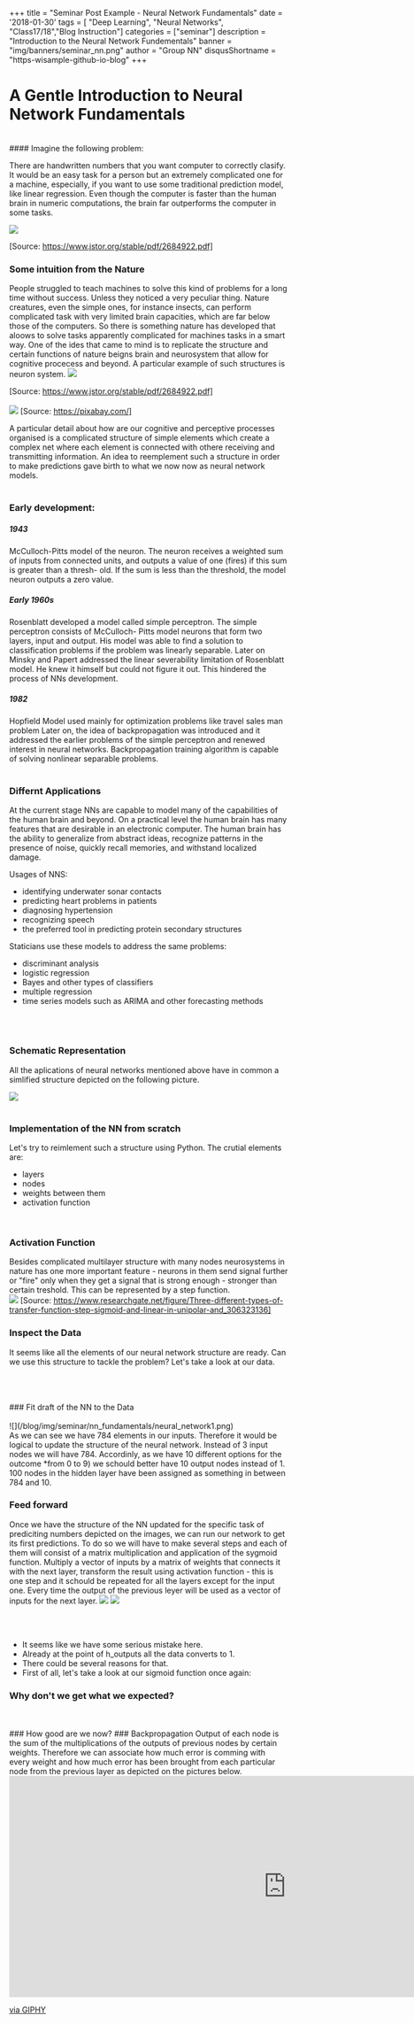 +++
title = "Seminar Post Example - Neural Network Fundamentals"
date = '2018-01-30'
tags = [ "Deep Learning", "Neural Networks", "Class17/18","Blog Instruction"]
categories = ["seminar"]
description = "Introduction to the Neural Network Fundementals"
banner = "img/banners/seminar_nn.png"
author = "Group NN"
disqusShortname = "https-wisample-github-io-blog"
+++

A Gentle Introduction to Neural Network Fundamentals
=============

<br/>
#### Imagine the following problem:

There are handwritten numbers that you want computer to correctly clasify. It would be an easy task for a person but an extremely complicated one for a machine, especially, if you want to use some traditional prediction model, like linear regression. Even though the computer is faster than the human brain in numeric computations, the brain far outperforms the computer in some tasks.

![](/blog/img/seminar/nn_fundamentals/problem.png)

[Source: https://www.jstor.org/stable/pdf/2684922.pdf]
<br/>
### Some intuition from the Nature
People struggled to teach machines to solve this kind of problems for a long time without success. Unless they noticed a very peculiar thing. Nature creatures, even the simple ones, for instance insects, can perform complicated task with very limited brain capacities, which are far below those of the computers. So there is something nature has developed that aloows to solve tasks apparently complicated for machines tasks in a smart way. One of the ides that came to mind is to replicate the structure and certain functions of nature beigns brain and neurosystem that allow for cognitive procecess and beyond. A particular example of such structures is neuron system.
![](/blog/img/seminar/nn_fundamentals/neurons.png)

[Source: https://www.jstor.org/stable/pdf/2684922.pdf]
<br/>
<br/>
![](/blog/img/banners/seminar_nn.png)
[Source: https://pixabay.com/]

A particular detail about how are our cognitive and perceptive processes organised is a complicated structure of simple elements which create a complex net where each element is connected with othere receiving and transmitting information. An idea to reemplement such a structure in order to make predictions gave birth to what we now now as neural network models.
<br/>
<br/>
### Early development:
##### 1943
McCulloch-Pitts model of the neuron. The neuron receives a weighted sum of inputs from connected units, and outputs a value of one (fires) if this sum is greater than a thresh- old. If the sum is less than the threshold, the model neuron outputs a zero value.
<br/>
##### Early 1960s
Rosenblatt developed a model called simple perceptron. The simple perceptron consists of McCulloch- Pitts model neurons that form two layers, input and output. His model was able to find a solution to classification problems if the problem was linearly separable. Later on Minsky and Papert addressed the linear severability limitation of Rosenblatt model. He knew it himself but could not figure it out. This hindered the process of NNs development.
<br/>
##### 1982
Hopfield Model used mainly for optimization problems like travel sales man problem Later on, the idea of backpropagation was introduced and it addressed the earlier problems of the simple perceptron and renewed interest in neural networks. Backpropagation training algorithm is capable of solving nonlinear separable problems.
<br/>
<br/>
### Differnt Applications
At the current stage NNs are capable to model many of the capabilities of the human brain and beyond. On a practical level the human brain has many features that are desirable in an electronic computer. The human brain has the ability to generalize from abstract ideas, recognize patterns in the presence of noise, quickly recall memories, and withstand localized damage.

Usages of NNS:

* identifying underwater sonar contacts
* predicting heart problems in patients
* diagnosing hypertension
* recognizing speech
* the preferred tool in predicting protein secondary structures

Staticians use these models to address the same problems:

* discriminant analysis
* logistic regression
* Bayes and other types of classifiers
* multiple regression
* time series models such as ARIMA and other forecasting methods
<br/>
<br/>

### Schematic Representation
All the aplications of neural networks mentioned above have in common a simlified structure depicted on the following picture.

![](/blog/img/seminar/nn_fundamentals/neural_network1.png)
<br/>
<br/>
### Implementation of the NN from scratch
Let's try to reimlement such a structure using Python.
The crutial elements are:

* layers
* nodes
* weights between them
* activation function

<script src="https://gist.github.com/HsueanL/8b1209eee3bb3a571f36bcfea9742997.js"></script>
<br/>

### Activation Function
Besides complicated multilayer structure with many nodes neurosystems in nature has one more important feature - neurons in them send signal further or "fire" only when they get a signal that is strong enough - stronger than certain treshold. This can be represented by a step function.
<br/>
![](/blog/img/seminar/nn_fundamentals/step_function.png)
[Source: https://www.researchgate.net/figure/Three-different-types-of-transfer-function-step-sigmoid-and-linear-in-unipolar-and_306323136]
<script src="https://gist.github.com/HsueanL/9ce1ff71a9c135a4ffb995da448b1a39.js"></script>

### Inspect the Data
It seems like all the elements of our neural network structure are ready. Can we use this structure to tackle the problem?
Let's take a look at our data.
<br/>
<br/>
<script src="https://gist.github.com/HsueanL/926afe9011d6a5b956954f737eb6d455.js"></script>
<br/>
<br/>
### Fit draft of the NN to the Data
<br/>
<br/>
![](/blog/img/seminar/nn_fundamentals/neural_network1.png)
<br/>
As we can see we have 784 elements in our inputs. Therefore it would be logical to update the structure of the neural network. Instead of 3 input nodes we will have 784. Accordinly, as we have 10 different options for the outcome *from 0 to 9) we schould better have 10 output nodes instead of 1. 100 nodes in the hidden layer have been assigned as something in between 784 and 10.
<br/>
<script src="https://gist.github.com/HsueanL/e194b78a3864fd20d520b4d8fca9e3bd.js"></script>

### Feed forward
Once we have the structure of the NN updated for the specific task of prediciting numbers depicted on the images, we can run our network to get its first predictions. To do so we will have to make several steps and each of them will consist of a matrix multiplication and application of the sygmoid function. Multiply a vector of inputs by a matrix of weights that connects it with the next layer, transform the result using activation function - this is one step and it schould be repeated for all the layers except for the input one. Every time the output of the previous leyer will be used as a vector of inputs for the next layer.
![](/blog/img/seminar/nn_fundamentals/multiplication.png)
![](/blog/img/seminar/nn_fundamentals/activation.png)
<br/>
<br/>
<script src="https://gist.github.com/HsueanL/1e74e8479e93cff2b954a917521c8fbd.js"></script>
<br/>

* It seems like we have some serious mistake here.
* Already at the point of h_outputs all the data converts to 1.
* There could be several reasons for that.
* First of all, let's take a look at our sigmoid function once again:

### Why don't we get what we expected?
<br/>
<script src="https://gist.github.com/HsueanL/88f07b462af2defecd3300aa3edef3ff.js"></script>
<br/>
### How good are we now?
### Backpropagation
Output of each node is the sum of the multiplications of the outputs of previous nodes by certain weights. Therefore we can associate how much error is comming with every weight and how much error has been brought from each particular node from the previous layer as depicted on the pictures below.
<iframe src="https://giphy.com/embed/8tvzvXhB3wcmI" width="1000" height="400" frameBorder="0" class="giphy-embed" allowFullScreen></iframe>
<p><a href="https://giphy.com/gifs/deep-learning-8tvzvXhB3wcmI">via GIPHY</a></p>
